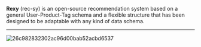 **Rexy** (rec-sy) is an open-source recommendation system based on a general User-Product-Tag schema and a flexible structure that has been designed to be adaptable with any kind of data schema.

 ----------

![26c982832302ac96d00bab52acbd6537](https://cloud.githubusercontent.com/assets/5694520/20237512/bd2790b0-a8e9-11e6-865d-a9f2be1f5ff2.jpg)
